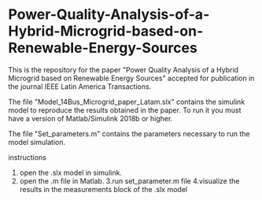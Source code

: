# Power-Quality-Analysis-of-a-Hybrid-Microgrid-based-on-Renewable-Energy-Sources
This is the repository for the paper "Power Quality Analysis of a Hybrid Microgrid based on Renewable Energy Sources" accepted for publication in the journal IEEE Latin America Transactions.

The file "Model_14Bus_Microgrid_paper_Latam.slx" contains the simulink model to reproduce the results obtained in the paper. 
To run it you must have a version of Matlab/Simulink 2018b or higher.

The file "Set_parameters.m" contains the parameters necessary to run the model simulation.

instructions
1. open the .slx model in simulink.
2. open the .m file in Matlab.
3.run set_parameter.m file
4.visualize the results in the measurements block of the .slx model
